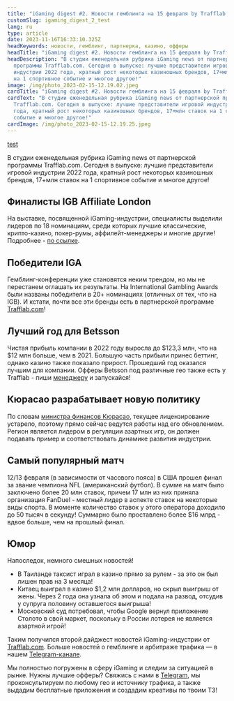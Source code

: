 ```yaml
---
title: "iGaming digest #2. Новости гемблинга на 15 февраля by Trafflab test"
customSlug: igaming_digest_2_test
lang: ru
type: article
date: 2023-11-16T16:33:10.325Z
headKeywords: новости, гемблинг, партнерка, казино, офферы
headTitle: "iGaming digest #2. Новости гемблинга на 15 февраля by Trafflab"
headDescription: "В студии еженедельная рубрика iGaming news от партнерской
  программы Trafflab.com. Сегодня в выпуске: лучшие представители игровой
  индустрии 2022 года, кратный рост некоторых казиношных брендов, 17+млн ставок
  на 1 спортивное событие и многое другое!"
image: /img/photo_2023-02-15-12.19.02.jpeg
cardTitle: "iGaming digest #2. Новости гемблинга на 15 февраля by Trafflab"
cardText: "В студии еженедельная рубрика iGaming news от партнерской программы
  Trafflab.com. Сегодня в выпуске: лучшие представители игровой индустрии 2022
  года, кратный рост некоторых казиношных брендов, 17+млн ставок на 1 спортивное
  событие и многое другое!"
cardImage: /img/photo_2023-02-15-12.19.25.jpeg
---
```

[test](#Кюрасао-разрабатывает-новую-политику)

В студии еженедельная рубрика iGaming news от партнерской программы Trafflab.com. Сегодня в выпуске: лучшие представители игровой индустрии 2022 года, кратный рост некоторых казиношных брендов, 17+млн ставок на 1 спортивное событие и многое другое!

## Финалисты IGB Affiliate London

На выставке, посвященной iGaming-индустрии, специалисты выделили лидеров по 18 номинациям, среди которых лучшие классические, крипто-казино, покер-румы, аффилейт-менеджеры и многие другие! Подробнее - [по ссылке](https://london.igbaffiliate.com/igb-affiliate-awards/shortlist).

## Победители IGA

Гемблинг-конференции уже становятся неким трендом, но мы не перестанем оглашать их результаты. На International Gambling Awards были названы победители в 20+ номинациях (отличных от тех, что на IGB). И кстати, почти все эти бренды есть в партнерской программе [Trafflab.com](http://trafflab.com)!

## Лучший год для Betsson

Чистая прибыль компании в 2022 году выросла до $123,3 млн, что на $12 млн больше, чем в 2021. Большую часть прибыли принес беттинг, однако казино также показало прирост. Прошедший год оказался лучшим для компании. Офферы Betsson под различные гео также есть у Trafflab - пиши [менеджеру](http://t.me/trafflab_cpa) и запускайся!

## Кюрасао разрабатывает новую политику

По словам [министра финансов Кюрасао](https://curacaogaming.info/index.html), текущее лицензирование устарело, поэтому прямо сейчас ведутся работы над его обновлением. Регион является лидером в регуляции азартных игр, он должен подавать пример и соответствовать динамике развития индустрии.

## Самый популярный матч

12/13 февраля (в зависимости от часового пояса) в США прошел финал за звание чемпиона NFL (американский футбол). В сумме на матч было заключено более 20 млн ставок, причем 17 млн из них приняла организация FanDuel - местный лидер в аспекте ставок на некоторые виды спорта. В моменте количество ставок у этого оператора доходило до 50 тысяч в секунду! Суммарно было проставлено более $16 млрд - вдвое больше, чем на прошлый финал.

## Юмор

Напоследок, немного смешных новостей!

* В Таиланде таксист играл в казино прямо за рулем - за это он был лишен прав на 3 месяца!
* Китаец выиграл в казино $1,2 млн долларов, но скрыл выигрыш от жены. Через 2 года она узнала об этом и подала на развод, отсудив у супруга половину оставшегося выигрыша!
* Московский суд потребовал, чтобы Google вернул приложение Столото в свой маркет, поскольку в России лотерея не является азартной игрой!

Таким получился второй дайджест новостей iGaming-индустрии от [Trafflab.com](https://trafflab.com/ru/). Больше новостей о гемблинге и арбитраже трафика — в нашем [Telegram-канале](https://t.me/+kScmbJGNhIcwOWI0).

Мы полностью погружены в сферу iGaming и следим за ситуацией в рынке. Нужны лучшие офферы? Свяжись с нами в [Telegram](https://t.me/trafflab_cpa), мы проконсультируем по любому гео и источнику трафика, а также выдадим бесплатные приложения и создадим креативы по твоим ТЗ!